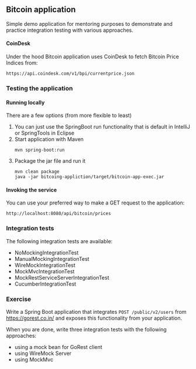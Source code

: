 ## Bitcoin application

Simple demo application for mentoring purposes to demonstrate and practice integration testing with various approaches.


#### CoinDesk
Under the hood Bitcoin application uses CoinDesk to fetch Bitcoin Price Indices from:

```
https://api.coindesk.com/v1/bpi/currentprice.json
```

### Testing the application
#### Running locally
There are a few options (from more flexible to least)
1. You can just use the SpringBoot run functionality that is default in IntelliJ or SpringTools in Eclipse
2. Start application with Maven
    ```
    mvn spring-boot:run
    ```
3. Package the jar file and run it
    ```
    mvn clean package
    java -jar bitcoing-appliction/target/bitcoin-app-exec.jar
    ```
   
#### Invoking the service
You can use your preferred way to make a GET request to the application:
```
http://localhost:8080/api/bitcoin/prices
```

### Integration tests
The following integration tests are available:
- NoMockingIntegrationTest
- ManualMockingIntegrationTest
- WireMockIntegrationTest
- MockMvcIntegrationTest
- MockRestServiceServerIntegrationTest
- CucumberIntegrationTest

### Exercise
Write a Spring Boot application that integrates `POST /public/v2/users` from https://gorest.co.in/ and exposes this functionality from your application.

When you are done, write three integration tests with the following approaches: 
- using a mock bean for GoRest client
- using WireMock Server
- using MockMvc






